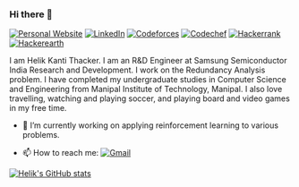 ### Hi there 👋

[![Personal Website](https://img.shields.io/badge/-Personal%20Website-gray?style=for-the-badge)](https://thackerhelik.github.io/)
[![LinkedIn](https://img.shields.io/badge/LinkedIn-0077B5?style=for-the-badge&logo=linkedin&logoColor=white)](https://www.linkedin.com/in/helik-thacker-600937101/)
[![Codeforces](https://img.shields.io/badge/Codeforces-445f9d?style=for-the-badge&logo=Codeforces&logoColor=white)](https://codeforces.com/profile/hell_hacker)
[![Codechef](https://img.shields.io/badge/Codechef-%23B92B27.svg?&style=for-the-badge&logo=Codechef&logoColor=white)](https://www.codechef.com/users/hell_1997)
[![Hackerrank](https://img.shields.io/badge/-Hackerrank-2EC866?style=for-the-badge&logo=HackerRank&logoColor=white)](https://www.hackerrank.com/profile/hell_1997)
[![Hackerearth](https://img.shields.io/badge/HackerEarth-%232C3454.svg?&style=for-the-badge&logo=HackerEarth&logoColor=Blue)](https://www.hackerearth.com/@hell_hacker)

I am Helik Kanti Thacker. I am an R&D Engineer at Samsung Semiconductor India Research and Development. I work on the Redundancy Analysis problem. I have completed my undergraduate studies in Computer Science and Engineering from Manipal Institute of Technology, Manipal. I also love travelling, watching and playing soccer, and playing board and video games in my free time.


- 🔭 I’m currently working on applying reinforcement learning to various problems.

- 📫 How to reach me:   [![Gmail](https://img.shields.io/badge/Gmail-D14836?style=flat&logo=gmail&logoColor=white)](mailto:thackerhelik@gmail.com)

[![Helik's GitHub stats](https://github-readme-stats.vercel.app/api?username=thackerhelik)](https://github.com/thackerhelik/github-readme-stats)

<!--
**thackerhelik/thackerhelik** is a ✨ _special_ ✨ repository because its `README.md` (this file) appears on your GitHub profile.

Here are some ideas to get you started:

- 🔭 I’m currently working on ...
- 🌱 I’m currently learning ...
- 👯 I’m looking to collaborate on ...
- 🤔 I’m looking for help with ...
- 💬 Ask me about ...
- 📫 How to reach me: ...
- 😄 Pronouns: ...
- ⚡ Fun fact: ...
-->
